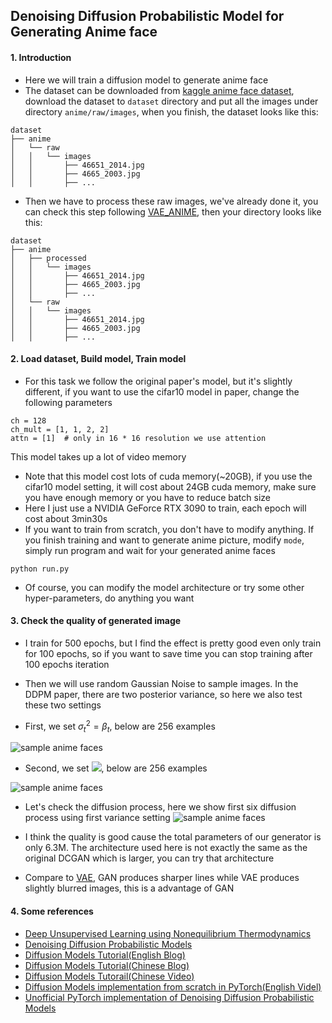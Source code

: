 ## Denoising Diffusion Probabilistic Model for Generating Anime face

#### 1. Introduction
- Here we will train a diffusion model to generate anime face 
- The dataset can be downloaded from [kaggle anime face dataset](https://www.kaggle.com/datasets/splcher/animefacedataset), download the dataset to `dataset` directory and put all the images under directory `anime/raw/images`, when you finish, the dataset looks like this:
```text
dataset
├── anime
│   └── raw
│   │   └── images
│   │       ├── 46651_2014.jpg
│   │       ├── 4665_2003.jpg
│   │       ├── ...
```
- Then we have to process these raw images, we've already done it, you can check this step following [VAE_ANIME](../VAE_ANIME), then your directory looks like this:
```text
dataset
├── anime
│   ├── processed
│   │   └── images
│   │       ├── 46651_2014.jpg
│   │       ├── 4665_2003.jpg
│   │       ├── ...
│   └── raw
│   │   └── images
│   │       ├── 46651_2014.jpg
│   │       ├── 4665_2003.jpg
│   │       ├── ...
```

#### 2. Load dataset, Build model, Train model
- For this task we follow the original paper's model, but it's slightly different, if you want to use the cifar10 model in paper, change the following parameters
```shell
ch = 128
ch_mult = [1, 1, 2, 2]
attn = [1]  # only in 16 * 16 resolution we use attention
```
This model takes up a lot of video memory
- Note that this model cost lots of cuda memory(~20GB), if you use the cifar10 model setting, it will cost about 24GB cuda memory, make sure you have enough memory or you have to reduce batch size
- Here I just use a NVIDIA GeForce RTX 3090 to train, each epoch will cost about 3min30s
- If you want to train from scratch, you don't have to modify anything. If you finish training and want to generate anime picture, modify `mode`, simply run program and wait for your generated anime faces
```shell
python run.py
```
- Of course, you can modify the model architecture or try some other hyper-parameters, do anything you want

#### 3. Check the quality of generated image
- I train for 500 epochs, but I find the effect is pretty good even only train for 100 epochs, so if you want to save time you can stop training after 100 epochs iteration
- Then we will use random Gaussian Noise to sample images. In the DDPM paper, there are two posterior variance, so here we also test these two settings

- First, we set $\sigma_{t}^2 = \beta_{t}$, below are 256 examples

![sample anime faces](gen/sample1.png)

- Second, we set ![](https://latex.codecogs.com/svg.image?&space;\sigma_{t}^2&space;=&space;\frac{1&space;-&space;\bar{\alpha}_{t-1}}{1&space;-&space;\bar{\alpha}_{t}}&space;\beta_{t}), below are 256 examples

![sample anime faces](gen/sample2.png)

- Let's check the diffusion process, here we show first six diffusion process using first variance setting
![sample anime faces](gen/process1.png)

- I think the quality is good cause the total parameters of our generator is only 6.3M. The architecture used here is not exactly the same as the original DCGAN which is larger, you can try that architecture
- Compare to [VAE](../VAE_ANIME), GAN produces sharper lines while VAE produces slightly blurred images, this is a advantage of GAN

#### 4. Some references
- [Deep Unsupervised Learning using Nonequilibrium Thermodynamics](https://arxiv.org/pdf/1503.03585.pdf)
- [Denoising Diffusion Probabilistic Models](https://arxiv.org/pdf/2006.11239.pdf)
- [Diffusion Models Tutorial(English Blog)](https://lilianweng.github.io/posts/2021-07-11-diffusion-models/#forward-diffusion-process)
- [Diffusion Models Tutorial(Chinese Blog)](https://zhuanlan.zhihu.com/p/525106459)
- [Diffusion Models Tutorail(Chinese Video)](https://www.bilibili.com/video/BV1b541197HX)
- [Diffusion Models implementation from scratch in PyTorch(English Videl)](https://www.youtube.com/watch?v=a4Yfz2FxXiY)
- [Unofficial PyTorch implementation of Denoising Diffusion Probabilistic Models](https://github.com/w86763777/pytorch-ddpm)